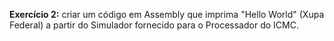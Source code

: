 **Exercício 2:** criar um código em Assembly que imprima "Hello World" (Xupa Federal) a partir do Simulador fornecido para o Processador do ICMC.
